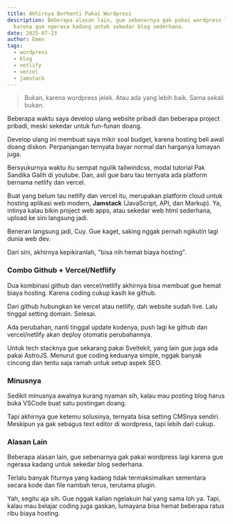 ```yaml
---
title: Akhirnya Berhenti Pakai Wordpress
description: Beberapa alasan lain, gue sebenarnya gak pakai wordpress lagi
  karena gue ngerasa kadang untuk sekedar blog sederhana.
date: 2025-07-23
author: Emen
tags:
  - wordpress
  - blog
  - netlify
  - vercel
  - jamstack
---
```

> Bukan, karena wordpress jelek. Atau ada yang lebih baik. Sama sekali bukan.

Beberapa waktu saya develop ulang website pribadi dan beberapa project pribadi, meski sekedar untuk fun-funan doang.

Develop ulang ini membuat saya mikir soal budget, karena hosting beli awal doang diskon. Perpanjangan ternyata bayar normal dan harganya lumayan juga.

Bersyukurnya waktu itu sempat ngulik tailwindcss, modal tutorial Pak Sandika Galih di youtube. Dan, asli gue baru tau ternyata ada platform bernama netlify dan vercel.

Buat yang belum tau netlify dan vercel itu, merupakan platform cloud untuk hosting aplikasi web modern, **Jamstack** (JavaScript, API, dan Markup). Ya, intinya kalau bikin project web apps, atau sekedar web html sederhana, upload ke sini langsung jadi.

Beneran langsung jadi, Cuy. Gue kaget, saking nggak pernah ngikutin lagi dunia web dev.

Dari sini, akhirnya kepikiranlah, "bisa nih hemat biaya hosting".

### Combo Github + Vercel/Netflify

Dua kombinasi github dan vercel/netlify akhirnya bisa membuat gue hemat biaya hosting. Karena coding cukup kasih ke github.

Dari github hubungkan ke vercel atau netlify, dah website sudah live. Lalu tinggal setting domain. Selesai.

Ada perubahan, nanti tinggal update kodenya, push lagi ke github dan vercel/netlify akan deploy otomatis perubahannya.

Untuk tech stacknya gue sekarang pakai Sveltekit, yang lain gue juga ada pakai AstroJS. Menurut gue coding keduanya simple, nggak banyak cincong dan tentu saja ramah untuk setup aspek SEO.

### Minusnya

Sedikit minusnya awalnya kurang nyaman sih, kalau mau posting blog harus buka VSCode buat satu postingan doang.

Tapi akhirnya gue ketemu solusinya, ternyata bisa setting CMSnya sendiri. Meskipun ya gak sebagus text editor di wordpress, tapi lebih dari cukup.

### Alasan Lain

Beberapa alasan lain, gue sebenarnya gak pakai wordpress lagi karena gue ngerasa kadang untuk sekedar blog sederhana.

Terlalu banyak fiturnya yang kadang tidak termaksimalkan sementara secara kode dan file nambah terus, terutama plugin.

Yah, segitu aja sih. Gue nggak kalian ngelakuin hal yang sama loh ya. Tapi, kalau mau belajar coding juga gaskan, lumayana bisa hemat beberapa ratus ribu biaya hosting.
